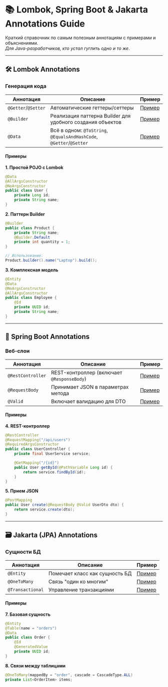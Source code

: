 # 📚 Lombok, Spring Boot & Jakarta Annotations Guide

Краткий справочник по самым полезным аннотациям с примерами и объяснениями.  
*Для Java-разработчиков, кто устал гуглить одно и то же*.

---

## 🛠️ **Lombok Annotations**

### **Генерация кода**
| Аннотация          | Описание                                                                 | Пример |
|--------------------|-------------------------------------------------------------------------|--------|
| `@Getter`/`@Setter` | Автоматические геттеры/сеттеры                                          | [Пример](#пример-1) |
| `@Builder`         | Реализация паттерна Builder для удобного создания объектов               | [Пример](#пример-2) |
| `@Data`            | Всё в одном: `@ToString`, `@EqualsAndHashCode`, `@Getter`/`@Setter`     | [Пример](#пример-3) |

#### **Примеры**
<a name="пример-1"></a>
**1. Простой POJO с Lombok**  
```java
@Data
@AllArgsConstructor
@NoArgsConstructor
public class User {
    private Long id;
    private String name;
}
```

<a name="пример-2"></a>
**2. Паттерн Builder**  
```java
@Builder
public class Product {
    private String name;
    @Builder.Default 
    private int quantity = 1;
}

// Использование:
Product.builder().name("Laptop").build();
```

<a name="пример-3"></a>
**3. Комплексная модель**  
```java
@Entity
@Data
@NoArgsConstructor
@AllArgsConstructor
public class Employee {
    @Id 
    private UUID id;
    private String name;
}
```

---

## 🌱 **Spring Boot Annotations**

### **Веб-слои**
| Аннотация          | Описание                                                                 | Пример |
|--------------------|-------------------------------------------------------------------------|--------|
| `@RestController` | REST-контроллер (включает `@ResponseBody`)                              | [Пример](#пример-4) |
| `@RequestBody`    | Принимает JSON в параметрах метода                                      | [Пример](#пример-5) |
| `@Valid`          | Включает валидацию для DTO                                              | [Пример](#пример-6) |

#### **Примеры**
<a name="пример-4"></a>
**4. REST-контроллер**  
```java
@RestController
@RequestMapping("/api/users")
@RequiredArgsConstructor
public class UserController {
    private final UserService service;

    @GetMapping("/{id}")
    public User getById(@PathVariable Long id) {
        return service.findById(id);
    }
}
```

<a name="пример-5"></a>
**5. Прием JSON**  
```java
@PostMapping
public User create(@RequestBody @Valid UserDto dto) {
    return service.create(dto);
}
```

---

## 🗃️ **Jakarta (JPA) Annotations**

### **Сущности БД**
| Аннотация          | Описание                                                                 | Пример |
|--------------------|-------------------------------------------------------------------------|--------|
| `@Entity`         | Помечает класс как сущность БД                                          | [Пример](#пример-7) |
| `@OneToMany`      | Связь "один ко многим"                                                  | [Пример](#пример-8) |
| `@Transactional`  | Управление транзакциями                                                 | [Пример](#пример-9) |

#### **Примеры**
<a name="пример-7"></a>
**7. Базовая сущность**  
```java
@Entity
@Table(name = "orders")
@Data
public class Order {
    @Id 
    @GeneratedValue
    private UUID id;
}
```

<a name="пример-8"></a>
**8. Связи между таблицами**  
```java
@OneToMany(mappedBy = "order", cascade = CascadeType.ALL)
private List<OrderItem> items;
```
